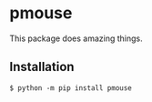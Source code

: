 # pmouse

This package does amazing things.

## Installation

```shell
$ python -m pip install pmouse
```

